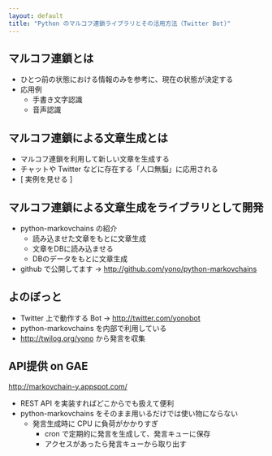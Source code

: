 ```yaml
---
layout: default
title: "Python のマルコフ連鎖ライブラリとその活用方法（Twitter Bot)"
---
```

## マルコフ連鎖とは

- ひとつ前の状態における情報のみを参考に、現在の状態が決定する
- 応用例
    - 手書き文字認識
    -  音声認識

## マルコフ連鎖による文章生成とは

- マルコフ連鎖を利用して新しい文章を生成する
- チャットや Twitter などに存在する「人口無脳」に応用される
- [ 実例を見せる ]

## マルコフ連鎖による文章生成をライブラリとして開発

- python-markovchains の紹介
    - 読み込ませた文章をもとに文章生成
    - 文章をDBに読み込ませる
    - DBのデータをもとに文章生成
- github で公開してます → <http://github.com/yono/python-markovchains>

## よのぼっと

- Twitter 上で動作する Bot → <http://twitter.com/yonobot>
- python-markovchains を内部で利用している
- <http://twilog.org/yono> から発言を収集

## API提供 on GAE

<http://markovchain-y.appspot.com/>

- REST API を実装すればどこからでも扱えて便利
- python-markovchains をそのまま用いるだけでは使い物にならない
    - 発言生成時に CPU に負荷がかかりすぎ
        - cron で定期的に発言を生成して、発言キューに保存
        - アクセスがあったら発言キューから取り出す

